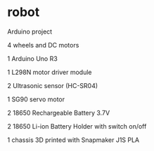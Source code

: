 # robot

Arduino project

4 wheels and DC motors

1 Arduino Uno R3

1 L298N motor driver module

2 Ultrasonic sensor (HC-SR04)

1 SG90 servo motor

2 18650 Rechargeable Battery 3.7V

2 18650 Li-ion Battery Holder with switch on/off

1 chassis 3D printed with Snapmaker J1S PLA

